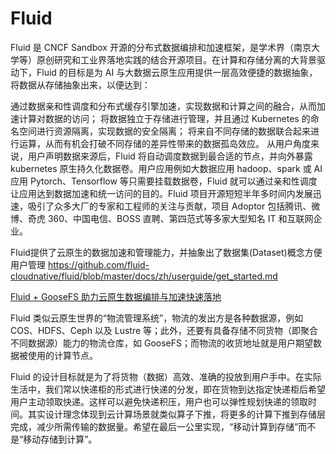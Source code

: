 # Fluid 

Fluid 是 CNCF Sandbox 开源的分布式数据编排和加速框架，是学术界（南京大学等）原创研究和工业界落地实践的结合开源项目。在计算和存储分离的大背景驱动下，Fluid 的目标是为 AI 与大数据云原生应用提供一层高效便捷的数据抽象，将数据从存储抽象出来，以便达到：

通过数据亲和性调度和分布式缓存引擎加速，实现数据和计算之间的融合，从而加速计算对数据的访问；
将数据独立于存储进行管理，并且通过 Kubernetes 的命名空间进行资源隔离，实现数据的安全隔离；
将来自不同存储的数据联合起来进行运算，从而有机会打破不同存储的差异性带来的数据孤岛效应。
从用户角度来说，用户声明数据来源后，Fluid 将自动调度数据到最合适的节点，并向外暴露 kubernetes 原生持久化数据卷。用户应用例如大数据应用 hadoop、spark 或 AI 应用 Pytorch、Tensorflow 等只需要挂载数据卷，Fluid 就可以通过亲和性调度让应用达到数据加速和统一访问的目的。Fluid 项目开源短短半年多时间内发展迅速，吸引了众多大厂的专家和工程师的关注与贡献，项目 Adoptor 包括腾讯、微博、奇虎 360、中国电信、BOSS 直聘、第四范式等多家大型知名 IT 和互联网企业。

Fluid提供了云原生的数据加速和管理能力，并抽象出了数据集(Dataset)概念方便用户管理
https://github.com/fluid-cloudnative/fluid/blob/master/docs/zh/userguide/get_started.md


[Fluid + GooseFS 助力云原生数据编排与加速快速落地](https://www.cnblogs.com/tencent-cloud-native/p/15151231.html)

Fluid 类似云原生世界的“物流管理系统”，物流的发出方是各种数据源，例如 COS、HDFS、Ceph 以及 Lustre 等；此外，还要有具备存储不同货物（即聚合不同数据源）能力的物流仓库，如 GooseFS；而物流的收货地址就是用户期望数据被使用的计算节点。

Fluid 的设计目标就是为了将货物（数据）高效、准确的投放到用户手中。在实际生活中，我们常以快递柜的形式进行快递的分发，即在货物到达指定快递柜后希望用户主动领取快递。这样可以避免快递积压，用户也可以弹性规划快递的领取时间。其实设计理念体现到云计算场景就类似算子下推，将更多的计算下推到存储层完成，减少所需传输的数据量。希望在最后一公里实现，“移动计算到存储”而不是“移动存储到计算”。

